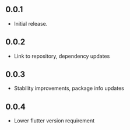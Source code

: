 ## 0.0.1

* Initial release.

## 0.0.2

* Link to repository, dependency updates 

## 0.0.3

* Stability improvements, package info updates

## 0.0.4

* Lower flutter version requirement
